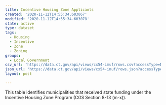 ```yaml
---
title: Incentive Housing Zone Applicants
created: '2020-11-12T14:55:34.603067'
modified: '2020-11-12T14:55:34.603078'
state: active
type: dataset
tags:
  - Housing
  - Incentive
  - Zone
  - Zoning
groups:
  - Local Government
csv_url: 'https://data.ct.gov/api/views/cx54-imuf/rows.csv?accessType=DOWNLOAD'
json_url: 'https://data.ct.gov/api/views/cx54-imuf/rows.json?accessType=DOWNLOAD'
layout: post

---
```

This table identifies municipalities that received state funding under the Incentive Housing Zone Program (CGS Section 8-13 (m-x)).
